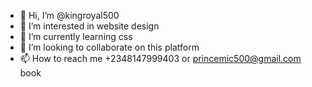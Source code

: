 - 👋 Hi, I’m @kingroyal500
- 👀 I’m interested in website design
- 🌱 I’m currently learning css
- 💞️ I’m looking to collaborate on this platform
- 📫 How to reach me +2348147999403 or princemic500@gmail.com book

<!---
kingroyal500/kingroyal500 is a ✨ special ✨ repository because its `README.md` (this file) appears on your GitHub profile.
You can click the Preview link to take a look at your changes.
--->
